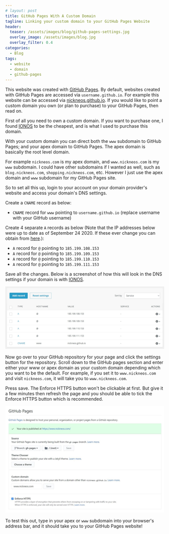```yaml
---
# layout: post
title: GitHub Pages With A Custom Domain
tagline: Linking your custom domain to your GitHub Pages Website
header:
  teaser: /assets/images/blog/github-pages-settings.jpg
  overlay_image: /assets/images/blog.jpg
  overlay_filter: 0.4
categories:
  - Blog
tags:
  - website
  - domain
  - github-pages 
---
```


This website was created with [GitHub Pages](https://pages.github.com/). By default, websites created with GitHub Pages are accessed via `username.github.io`. For example this website can be accessed via [nickneos.github.io](https://nickneos.github.io). If you would like to point a custom domain you own (or plan to purchase) to your GitHub Pages, then read on.

First of all you need to own a custom domain. If you want to purchase one, I found <a href="https://www.ionos.com/domain-overview?ac=OM.US.USf11K357089T7073a&kwk=692957808" target="_blank">IONOS</a> to be the cheapest, and is what I used to purchase this domain.

With your custom domain you can direct both the `www` subdomain to GitHub Pages; and your apex domain to GitHub Pages. The apex domain is basically the root level domain. 

For example `nickneos.com` is my apex domain, and `www.nickneos.com` is my `www` subdomain. I could have other subdomains if I wanted as well, such as `blog.nickneos.com`, `shopping.nickneos.com`, etc. However I just use the apex domain and `www` subdomain for my GitHub Pages site.

So to set all this up, login to your account on your domain provider's website and access your domain's DNS settings.

Create a `CNAME` record as below:

* `CNAME` record for `www` pointing to `username.github.io` (replace username with your GitHub username)

Create 4 separate `A` records as below (Note that the IP addresses below were up to date as of September 24 2020. If these ever change you can obtain from [here](https://docs.github.com/en/github/working-with-github-pages/managing-a-custom-domain-for-your-github-pages-site#configuring-an-apex-domain).):

* `A` record for `@` pointing to `185.199.108.153`
* `A` record for `@` pointing to `185.199.109.153`
* `A` record for `@` pointing to `185.199.110.153`
* `A` record for `@` pointing to `185.199.111.153` 

Save all the changes. Below is a screenshot of how this will look in the DNS settings if your domain is with <a href="https://www.ionos.com/domain-overview?ac=OM.US.USf11K357089T7073a&kwk=692957808" target="_blank">IONOS</a>.

![DNS Settings](/assets/images/blog/dns-settings.jpg)

Now go over to your GitHub repository for your page and click the settings button for the repository. Scroll down to the GitHub pages section and enter either your www or apex domain as your custom domain depending which you want to be the default. For example, if you set it to `www.nickneos.com` and visit `nickneos.com`, it will take you to `www.nickneos.com`.

Press save. The Enforce HTTPS button won't be clickable at first. But give it a few minutes then refresh the page and you should be able to tick the Enforce HTTPS button which is recommended.

![GitHub Pages Settings](/assets/images/blog/github-pages-settings.jpg)

To test this out, type in your apex or `www` subdomain into your browser's address bar, and it should take you to your GitHub Pages website!
